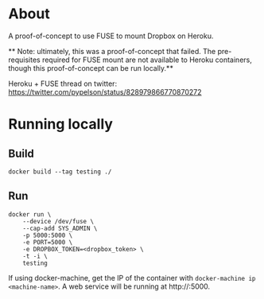 # About

A proof-of-concept to use FUSE to mount Dropbox on Heroku.

** Note: ultimately, this was a proof-of-concept that failed. The pre-requisites required for FUSE mount are not available to Heroku containers, though this proof-of-concept can be run locally.**

Heroku + FUSE thread on twitter: https://twitter.com/pypelson/status/828979866770870272

# Running locally

## Build

    docker build --tag testing ./

## Run

    docker run \
        --device /dev/fuse \
        --cap-add SYS_ADMIN \
        -p 5000:5000 \
        -e PORT=5000 \
        -e DROPBOX_TOKEN=<dropbox_token> \
        -t -i \
        testing


If using docker-machine, get the IP of the container with ``docker-machine ip <machine-name>``.
A web service will be running at http://<ip>:5000.

